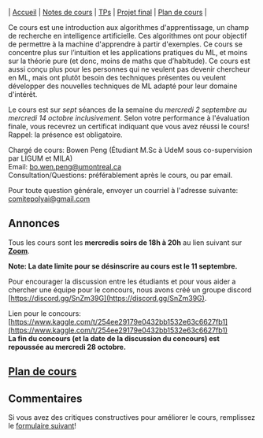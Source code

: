| [Accueil](index.md) | [Notes de cours](notes-de-cours.md) | [TPs](travaux-pratiques.md) | [Projet final](projet-final.md) | [Plan de cours](plan-de-cours.md) |

Ce cours est une introduction aux algorithmes d'apprentissage, un champ de recherche en intelligence artificielle. 
Ces algorithmes ont pour objectif de permettre à la machine d'apprendre à partir d'exemples. Ce cours se concentre plus sur l’intuition et 
les applications pratiques du ML, et moins sur la théorie pure (et donc, moins de maths que d’habitude). Ce cours est aussi conçu plus pour 
les personnes qui ne veulent pas devenir chercheur en ML, mais ont plutôt besoin des techniques présentes ou veulent développer des nouvelles techniques de
ML adapté pour leur domaine d'intérêt.

Le cours est sur *sept* séances de la semaine du *mercredi 2 septembre au mercredi 14 octobre inclusivement*. Selon votre performance à l'évaluation finale, 
vous recevrez un certificat indiquant que vous avez réussi le cours! Rappel: la présence est obligatoire.


Chargé de cours: Bowen Peng (Étudiant M.Sc à UdeM sous co-supervision par LIGUM et MILA)  
Email: bo.wen.peng@umontreal.ca  
Consultation/Questions: préférablement après le cours, ou par email.  

Pour toute question générale, envoyer un courriel à l'adresse suivante: comitepolyai@gmail.com

## Annonces

Tous les cours sont les **mercredis soirs de 18h à 20h** au lien suivant sur **[Zoom](https://us02web.zoom.us/j/83425667824?pwd=NjZLcmxzakhROTlQdlgwbGlTL1gyQT09)**.

**Note: La date limite pour se désinscrire au cours est le 11 septembre.**

Pour encourager la discussion entre les étudiants et pour vous aider a chercher une équipe pour le concours, nous avons créé un groupe discord [https://discord.gg/SnZm39G](https://discord.gg/SnZm39G).

Lien pour le concours: [https://www.kaggle.com/t/254ee29179e0432bb1532e63c6627fb1](https://www.kaggle.com/t/254ee29179e0432bb1532e63c6627fb1)  
**La fin du concours (et la date de la discussion du concours) est repoussée au mercredi 28 octobre.**

## [Plan de cours](plan-de-cours.md)

## Commentaires

Si vous avez des critiques constructives pour améliorer le cours, remplissez le <a href="https://forms.gle/BXYCwYLDemsM13Zw8" target="_blank" rel="noopener noreferer">formulaire suivant</a>!
